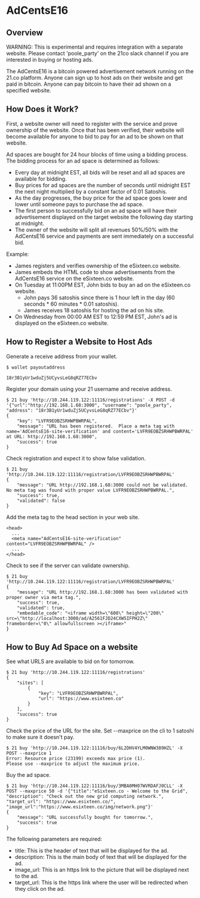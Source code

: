 # AdCentsE16

## Overview

WARNING: This is experimental and requires integration with a separate website.  Please contact 'poole_party' on the 21co slack channel if
you are interested in buying or hosting ads.

The AdCentsE16 is a bitcoin powered advertisement network running on the 21.co platform.  Anyone can sign up to host ads on their website and get paid in bitcoin.  Anyone can pay bitcoin to have their ad shown on a specified website.

## How Does it Work?
First, a website owner will need to register with the service and prove ownership of the website.  Once that has been verified, their website
will become available for anyone to bid to pay for an ad to be shown on that website.

Ad spaces are bought for 24 hour blocks of time using a bidding process.  The bidding process for an ad space is determined as follows:
* Every day at midnight EST, all bids will be reset and all ad spaces are available for bidding.
* Buy prices for ad spaces are the number of seconds until midnight EST the next night multiplied by a constant factor of 0.01 Satoshis.
* As the day progresses, the buy price for the ad space goes lower and lower until someone pays to purchase the ad space.
* The first person to successfully bid on an ad space will have their advertisement displayed on the target website the following day starting at midnight.
* The owner of the website will split all revenues 50%/50% with the AdCentsE16 service and payments are sent immediately on a successful bid.

Example:
* James registers and verifies ownership of the eSixteen.co website.
* James embeds the HTML code to show advertisements from the AdCentsE16 service on the eSixteen.co website.
* On Tuesday at 11:00PM EST, John bids to buy an ad on the eSixteen.co website.
  * John pays 36 satoshis since there is 1 hour left in the day (60 seconds * 60 minutes * 0.01 satoshis).
  * James receives 18 satoshis for hosting the ad on his site.
* On Wednesday from 00:00 AM EST to 12:59 PM EST, John's ad is displayed on the eSixteen.co website.

## How to Register a Website to Host Ads
Generate a receive address from your wallet.
```
$ wallet payoutaddress

18r3B1yUr1wduZj5UCyvsLeG8qRZ77ECbv
```

Register your domain using your 21 username and receive address.
```
$ 21 buy 'http://10.244.119.122:11116/registrations' -X POST -d '{"url":"http://192.168.1.68:3000", "username": "poole_party", "address": "18r3B1yUr1wduZj5UCyvsLeG8qRZ77ECbv"}'
{
    "key": "LVFR9EOBZSRHWPBWRPAL",
    "message": "URL has been registered.  Place a meta tag with name='AdCentsE16-site-verification' and content='LVFR9EOBZSRHWPBWRPAL' at URL: http://192.168.1.68:3000",
    "success": true
}
```

Check registration and expect it to show false validation.
```
$ 21 buy 'http://10.244.119.122:11116/registration/LVFR9EOBZSRHWPBWRPAL'
{
    "message": "URL http://192.168.1.68:3000 could not be validated.  No meta tag was found with proper value LVFR9EOBZSRHWPBWRPAL.",
    "success": true,
    "validated": false
}
```

Add the meta tag to the head section in your web site.
```
<head>
  ...
  <meta name="AdCentsE16-site-verification" content="LVFR9EOBZSRHWPBWRPAL" />
  ...
</head>
```

Check to see if the server can validate ownership.
```
$ 21 buy 'http://10.244.119.122:11116/registration/LVFR9EOBZSRHWPBWRPAL'
{
    "message": "URL http://192.168.1.68:3000 has been validated with proper owner via meta tag.",
    "success": true,
    "validated": true,
    "embedable_code": "<iframe width=\"600\" height=\"200\" src=\"http://localhost:3000/ad/A2561FJD24CXW5IFPH2Z\" frameborder=\"0\" allowfullscreen ></iframe>"
}
```

## How to Buy Ad Space on a website

See what URLS are available to bid on for tomorrow.
```
$ 21 buy 'http://10.244.119.122:11116/registrations'
{
    "sites": [
        {
            "key": "LVFR9EOBZSRHWPBWRPAL",
            "url": "https://www.esixteen.co"
        }
    ],
    "success": true
}
```

Check the price of the URL for the site.  Set --maxprice on the cli to 1 satoshi to make sure it doesn't pay.
```
$ 21 buy 'http://10.244.119.122:11116/buy/6L2DHV4YLM0WNW389HZL' -X POST --maxprice 1
Error: Resource price (23199) exceeds max price (1).
Please use --maxprice to adjust the maximum price.
```

Buy the ad space.
```
$ 21 buy 'http://10.244.119.122:11116/buy/3MBA0MH07WVRDAFJ0CLL' -X POST --maxprice 50 -d '{"title":"eSixteen.co - Welcome to the Grid", "description": "Check out the new grid computing network.", "target_url": "https://www.esixteen.co/", "image_url":"https://www.esixteen.co/img/network.png"}'
{
    "message": "URL successfully bought for tomorrow.",
    "success": true
}
```
The following parameters are required:
* title: This is the header of text that will be displayed for the ad.
* description: This is the main body of text that will be displayed for the ad.
* image_url: This is an https link to the picture that will be displayed next to the ad.
* target_url: This is the https link where the user will be redirected when they click on the ad.
